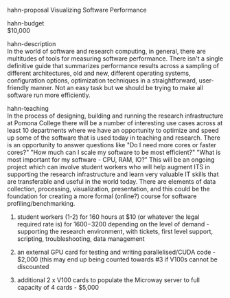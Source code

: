 hahn-proposal 
Visualizing Software Performance
 
hahn-budget    
$10,000
 
hahn-description            
In the world of software and research computing, in general, there are multitudes of tools for measuring software performance.
There isn't a single definitive guide that summarizes performance results across a sampling of different architectures, 
old and new, different operating systems, configuration options, optimization techniques in a straightforward, 
user-friendly manner. Not an easy task but we should be trying to make all software run more efficiently.
 
hahn-teaching  
In the process of designing, building and running the research infrastructure at Pomona College there will be a 
number of interesting use cases across at least 10 departments where we have an opportunity to optimize and speed up 
some of the software that is used today in teaching and research. There is an opportunity to answer questions like 
"Do I need more cores or faster cores?" "How much can I scale my software to be most efficient?" "What is most important 
for my software - CPU, RAM, IO?" This will be an ongoing project which can involve student workers who will help 
augment ITS in supporting the research infrastructure and learn very valuable IT skills that are transferable and 
useful in the world today. There are elements of data collection, processing, visualization, presentation, 
and this could be the foundation for creating a more formal (online?) course for software profiling/benchmarking.

1) student workers (1-2) for 160 hours at $10 (or whatever the legal required rate is) for $1600-$3200 
depending on the level of demand - supporting the research environment, with tickets, first level support, 
scripting, troubleshooting, data management 
 
2) an external GPU card for testing and writing parallelised/CUDA code - $2,000 (this may end up being 
counted towards #3 if V100s cannot be discounted 
 
3) additional 2 x V100 cards to populate the Microway server to full capacity of 4 cards - $5,000
